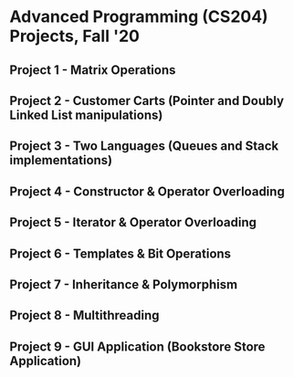 # Advanced Programming (CS204) Projects, Fall '20
  ## Project 1 - Matrix Operations
  ## Project 2 - Customer Carts (Pointer and Doubly Linked List manipulations)
  ## Project 3 - Two Languages (Queues and Stack implementations)
  ## Project 4 - Constructor & Operator Overloading
  ## Project 5 - Iterator & Operator Overloading
  ## Project 6 - Templates & Bit Operations
  ## Project 7 - Inheritance & Polymorphism
  ## Project 8 - Multithreading
  ## Project 9 - GUI Application (Bookstore Store Application)
  
